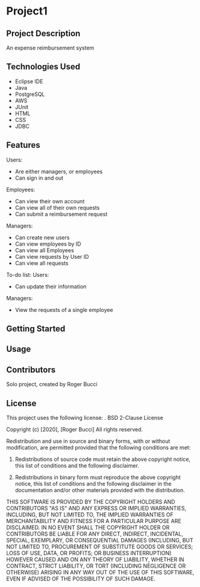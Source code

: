 # Project1
## Project Description
An expense reimbursement system

## Technologies Used
* Eclipse IDE
* Java
* PostgreSQL
* AWS
* JUnit
* HTML
* CSS
* JDBC

## Features
Users:
* Are either managers, or employees
* Can sign in and out

Employees:
* Can view their own account
* Can view all of their own requests
* Can submit a reimbursement request

Managers:
* Can create new users
* Can view employees by ID
* Can view all Employees
* Can view requests by User ID
* Can view all requests

To-do list:
Users:
* Can update their information

Managers:
* View the requests of a single employee


## Getting Started


## Usage


## Contributors
Solo project, created by Roger Bucci

## License
This project uses the following license: <BSD>.
BSD 2-Clause License

Copyright (c) [2020], [Roger Bucci]
All rights reserved.

Redistribution and use in source and binary forms, with or without
modification, are permitted provided that the following conditions are met:

1. Redistributions of source code must retain the above copyright notice, this
   list of conditions and the following disclaimer.

2. Redistributions in binary form must reproduce the above copyright notice,
   this list of conditions and the following disclaimer in the documentation
   and/or other materials provided with the distribution.

THIS SOFTWARE IS PROVIDED BY THE COPYRIGHT HOLDERS AND CONTRIBUTORS "AS IS"
AND ANY EXPRESS OR IMPLIED WARRANTIES, INCLUDING, BUT NOT LIMITED TO, THE
IMPLIED WARRANTIES OF MERCHANTABILITY AND FITNESS FOR A PARTICULAR PURPOSE ARE
DISCLAIMED. IN NO EVENT SHALL THE COPYRIGHT HOLDER OR CONTRIBUTORS BE LIABLE
FOR ANY DIRECT, INDIRECT, INCIDENTAL, SPECIAL, EXEMPLARY, OR CONSEQUENTIAL
DAMAGES (INCLUDING, BUT NOT LIMITED TO, PROCUREMENT OF SUBSTITUTE GOODS OR
SERVICES; LOSS OF USE, DATA, OR PROFITS; OR BUSINESS INTERRUPTION) HOWEVER
CAUSED AND ON ANY THEORY OF LIABILITY, WHETHER IN CONTRACT, STRICT LIABILITY,
OR TORT (INCLUDING NEGLIGENCE OR OTHERWISE) ARISING IN ANY WAY OUT OF THE USE
OF THIS SOFTWARE, EVEN IF ADVISED OF THE POSSIBILITY OF SUCH DAMAGE.
